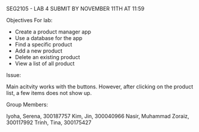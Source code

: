 SEG2105 - LAB 4 SUBMIT BY NOVEMBER 11TH AT 11:59

Objectives For lab:

- Create a product manager app
- Use a database for the app
- Find a specific product
- Add a new product
- Delete an existing product
- View a list of all product

Issue:

Main acitvity works with the buttons. However, after clicking on the product list, a few items does not show up.

Group Members:

Iyoha, Serena, 300187757 
Kim, Jin, 300040966 
Nasir, Muhammad Zoraiz, 300117992 
Trinh, Tina, 300175427
